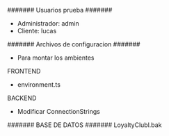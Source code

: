 ####### Usuarios prueba #######
- Administrador: admin
- Cliente: lucas


####### Archivos de configuracion #######
- Para montar los ambientes

FRONTEND
  - environment.ts
    
BACKEND
  - Modificar ConnectionStrings

####### BASE DE DATOS #######
  LoyaltyClubl.bak
